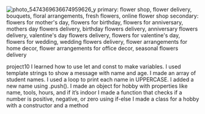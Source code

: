 ![photo_5474369636674959626_y](https://github.com/user-attachments/assets/9c48223e-a8cf-40c6-a48a-9586c220b5d6)
primary:
flower shop, flower delivery, bouquets, floral arrangements, fresh flowers, online flower shop
secondary:
flowers for mother's day, flowers for birthday, flowers for anniversary, mothers day flowers delivery, birthday flowers delivery, anniversary flowers delivery, 
valentine's day flowers delivery, flowers for valentine's day, flowers for wedding, wedding flowers delivery, flower arrangements for home decor, flower arrangements for office decor, 
seasonal flowers delivery


project10
I learned how to use let and const to make variables.
I used template strings to show a message with name and age.
I made an array of student names.
I used a loop to print each name in UPPERCASE.
I added a new name using .push().
I made an object for hobby with properties like name, tools, hours, and if it’s indoor
I made a function that checks if a number is positive, negative, or zero using if-else
I made a class for a hobby with a constructor and a method
